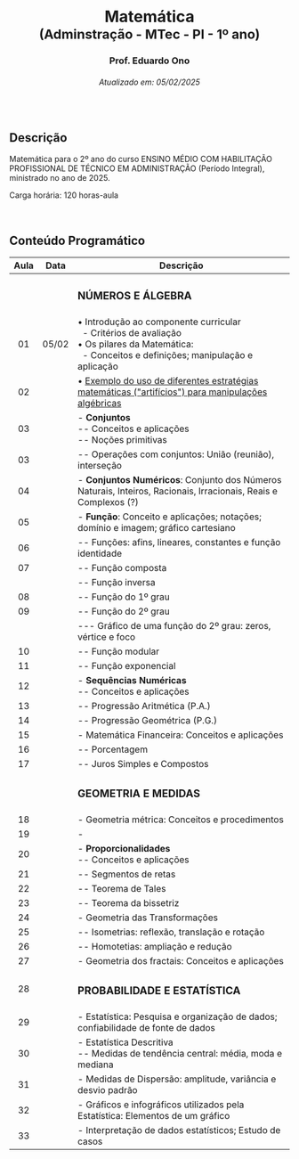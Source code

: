 &nbsp;

<h1 align="center">Matemática<br><sub>(Adminstração - MTec - PI - 1º ano)</sub></h1>
<h3 align="center">Prof. Eduardo Ono</h3>
<h6 align="center">Atualizado em: 05/02/2025</h6>

&nbsp;

## Descrição

Matemática para o 2º ano do curso ENSINO MÉDIO COM HABILITAÇÃO PROFISSIONAL DE TÉCNICO EM ADMINISTRAÇÃO (Período Integral), ministrado no ano de 2025.

Carga horária: 120 horas-aula

&nbsp;

## Conteúdo Programático

| Aula | Data  | Descrição |
| :-:  |  :-:  | --- |
|      |       | <h3>NÚMEROS E ÁLGEBRA</h3> |
|  01  | 05/02 | &bull; Introdução ao componente curricular<br>&nbsp; - Critérios de avaliação<br>&bull; Os pilares da Matemática:<br>&nbsp; - Conceitos e definições; manipulação e aplicação |
|  02  |       | &bull; [Exemplo do uso de diferentes estratégias matemáticas ("artifícios") para manipulações algébricas](https://github.com/eduardo-ono/Fundamentos-de-Matematica/blob/main/conteudo/04-exponenciais-e-logaritmos/exercicios-resolvidos/exr-2021-08-01.ipynb) |
|  03  |       | - __Conjuntos__<br>-- Conceitos e aplicações<br>-- Noções primitivas |
|  03  |       | -- Operações com conjuntos: União (reunião), interseção |
|  04  |       | - __Conjuntos Numéricos__: Conjunto dos Números Naturais, Inteiros, Racionais, Irracionais, Reais e Complexos (?) |
|  05  |       | - __Função__: Conceito e aplicações; notações; domínio e imagem; gráfico cartesiano |
|  06  |       | -- Funções: afins, lineares, constantes e função identidade |
|  07  |       | -- Função composta |
|      |       | -- Função inversa |
|  08  |       | -- Função do 1º grau |
|  09  |       | -- Função do 2º grau |
|      |       | --- Gráfico de uma função do 2º grau: zeros, vértice e foco |
|  10  |       | -- Função modular |
|  11  |       | -- Função exponencial |
|  12  |       | - __Sequências Numéricas__<br>-- Conceitos e aplicações |
|  13  |       | -- Progressão Aritmética (P.A.) |
|  14  |       | -- Progressão Geométrica (P.G.) |
|  15  |       | - Matemática Financeira: Conceitos e aplicações |
|  16  |       | -- Porcentagem |
|  17  |       | -- Juros Simples e Compostos |
|      |       | <h3>GEOMETRIA E MEDIDAS</h3> |
|  18  |       | - Geometria métrica: Conceitos e procedimentos |
|  19  |       | - |
|  20  |       | - __Proporcionalidades__<br>-- Conceitos e aplicações |
|  21  |       | -- Segmentos de retas |
|  22  |       | -- Teorema de Tales |
|  23  |       | -- Teorema da bissetriz |
|  24  |       | - Geometria das Transformações |
|  25  |       | -- Isometrias: reflexão, translação e rotação |
|  26  |       | -- Homotetias: ampliação e redução |
|  27  |       | - Geometria dos fractais: Conceitos e aplicações |
|  28  |       | <h3>PROBABILIDADE E ESTATÍSTICA</h3> |
|  29  |       | - Estatística: Pesquisa e organização de dados; confiabilidade de fonte de dados |
|  30  |       | - Estatística Descritiva<br>-- Medidas de tendência central: média, moda e mediana |
|  31  |       | - Medidas de Dispersão: amplitude, variância e desvio padrão |
|  32  |       | - Gráficos e infográficos utilizados pela Estatística: Elementos de um gráfico |
|  33  |       | - Interpretação de dados estatísticos; Estudo de casos |

&nbsp;
